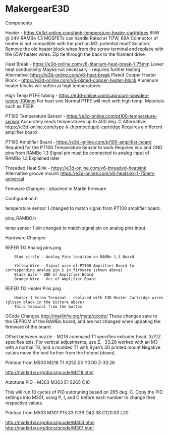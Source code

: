 # MakergearE3D

Components

Heater - https://e3d-online.com/high-temperature-heater-cartridges
65W @ 24V
RAMBo 1.3 MOSFETs can handle
Rated at 117W, 89A
Connector of heater is not compatible with the port on M3, potential mod?
Solution: Remove the old heater block wires from the screw terminal and replace with the 65W heater wires.
Zip tie through the back to the filament drive 

Heat Break - https://e3d-online.com/v6-titanium-heat-break-1-75mm
Lower heat conductivity
Maybe not necessary - requires further testing
Alternative: https://e3d-online.com/v6-heat-break
Plated Copper Heater Block - https://e3d-online.com/v6-plated-copper-heater-block
Aluminum heater blocks will soften at high temperatures

High Temp PTFE tubing - https://e3d-online.com/capricorn-bowden-tubing-100mm
For heat sink
Normal PTFE will melt with high temp. Materials such as PEEK

PT100 Temperature Sensor - https://e3d-online.com/pt100-temperature-sensor
Accurately reads temperatures up to 400 deg. C
Alternative: https://e3d-online.com/type-k-thermocouple-cartridge
Requires a different amplifier board

PT100 Amplifier Board - https://e3d-online.com/pt100-amplifier-board
Required for the PT100 Temperature Sensor to work
Requires Vcc and GND pins from RAMBo 1.3
Signal pin must be connected to analog input of RAMBo 1.3
Explained later


Threaded Heat Sink - https://e3d-online.com/v6-threaded-heatsink
Alternative groove mount: https://e3d-online.com/v6-heatsink-1-75mm-universal








Firmware Changes -  attached in Marlin firmware

Configuration.h

temperature sensor 1 changed to match signal from PT100 amplifier board.

pins_RAMBO.h

temp sensor 1 pin changed to match signal pin on analog pins input.






Hardware Changes

REFER TO Analog pins.png

        Blue circle - Analog Pins location on RAMBo 1.3 Board

        Yellow Wire - Signal wire of PT100 Amplifier Board to corresponding analog pin 5 in firmware (shown above)
        Black Wire - GND of Amplifier Board
        Orange Wire - Vcc of Amplifier Board

REFER TO Heater Pins.png 

        Heater 1 Screw Terminal - replaced with E3D Heater Cartridge wires (glossy black in the picture above)
        Third terminal from the bottom

GCode Changes
http://marlinfw.org/meta/gcode/
	These changes save to the EEPROM of the RAMBo board, and are not changed when updating the firmware of the board.  

Offset between nozzle - M218 command
T1 specifies extruder head, X/Y/Z specifies axis. 
For vertical adjustments, use Z.
-33.26 worked with an M3 with a normal T0, and a modded T1 with Ryan’s 3D printed mount
Negative values move the bed further from the hotend (down).

Printout from M503
        M218 T1 X252.00 Y0.00 Z-33.26

http://marlinfw.org/docs/gcode/M218.html

Autotune PID - M303
        M303 E1 S265 C10

This will run 10 cycles of PID autotuning based on 265 deg. C.
Copy the PID settings into M301, using P, I, and D before each number to change their respective values.



Printout from M503
M301 P15.33 I1.39 D42.38 C120.00 L20

http://marlinfw.org/docs/gcode/M303.html
http://marlinfw.org/docs/gcode/M301.html
